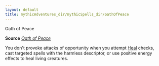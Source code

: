 ```yaml
---
layout: default
title: mythicAdventures_dir/mythicSpells_dir/oathOfPeace
---
```

Oath of Peace

**Source** [_Oath of Peace_](../../advanced_dir/spells_dir/oathOfPeace#_oath-of-peace)

You don't provoke attacks of opportunity when you attempt [Heal](../../skills_dir/heal#_heal) checks, cast targeted spells with the harmless descriptor, or use positive energy effects to heal living creatures.

